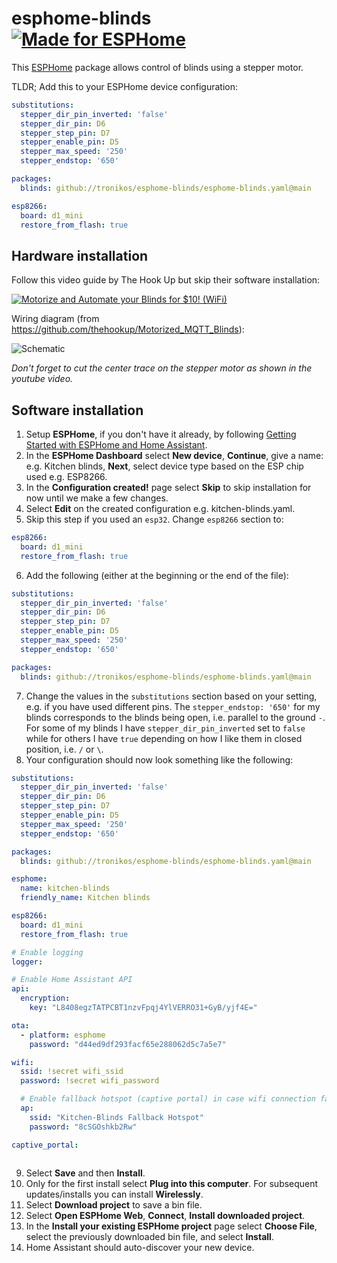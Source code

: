 # esphome-blinds [![Made for ESPHome](https://img.shields.io/badge/Made_for-ESPHome-black?logo=esphome)](https://esphome.io)

This [ESPHome](https://esphome.io) package allows control of blinds using a stepper motor.

TLDR; Add this to your ESPHome device configuration:

```yaml
substitutions:
  stepper_dir_pin_inverted: 'false'
  stepper_dir_pin: D6
  stepper_step_pin: D7
  stepper_enable_pin: D5
  stepper_max_speed: '250'
  stepper_endstop: '650'

packages:
  blinds: github://tronikos/esphome-blinds/esphome-blinds.yaml@main

esp8266:
  board: d1_mini
  restore_from_flash: true
```

## Hardware installation

Follow this video guide by The Hook Up but skip their software installation:

[![Motorize and Automate your Blinds for $10! (WiFi)](https://img.youtube.com/vi/1O_1gUFumQM/0.jpg)](https://www.youtube.com/watch?v=1O_1gUFumQM)

Wiring diagram (from https://github.com/thehookup/Motorized_MQTT_Blinds):

![Schematic](https://github.com/tronikos/esphome-blinds/assets/9987465/b3f5dcb2-1fac-4226-9320-2a7b9b56e135)

*Don't forget to cut the center trace on the stepper motor as shown in the youtube video.*

## Software installation

1. Setup **ESPHome**, if you don't have it already, by following [Getting Started with ESPHome and Home Assistant](https://esphome.io/guides/getting_started_hassio.html).
2. In the **ESPHome Dashboard** select **New device**, **Continue**, give a name: e.g. Kitchen blinds, **Next**, select device type based on the ESP chip used e.g. ESP8266.
3. In the **Configuration created!** page select **Skip** to skip installation for now until we make a few changes.
4. Select **Edit** on the created configuration e.g. kitchen-blinds.yaml.
5. Skip this step if you used an `esp32`. Change `esp8266` section to:

```yaml
esp8266:
  board: d1_mini
  restore_from_flash: true
```

6. Add the following (either at the beginning or the end of the file):

```yaml
substitutions:
  stepper_dir_pin_inverted: 'false'
  stepper_dir_pin: D6
  stepper_step_pin: D7
  stepper_enable_pin: D5
  stepper_max_speed: '250'
  stepper_endstop: '650'

packages:
  blinds: github://tronikos/esphome-blinds/esphome-blinds.yaml@main
```

7. Change the values in the `substitutions` section based on your setting, e.g. if you have used different pins. The `stepper_endstop: '650'` for my blinds corresponds to the blinds being open, i.e. parallel to the ground `-`. For some of my blinds I have `stepper_dir_pin_inverted` set to `false` while for others I have `true` depending on how I like them in closed position, i.e. `/` or `\`.
8. Your configuration should now look something like the following:

```yaml
substitutions:
  stepper_dir_pin_inverted: 'false'
  stepper_dir_pin: D6
  stepper_step_pin: D7
  stepper_enable_pin: D5
  stepper_max_speed: '250'
  stepper_endstop: '650'

packages:
  blinds: github://tronikos/esphome-blinds/esphome-blinds.yaml@main

esphome:
  name: kitchen-blinds
  friendly_name: Kitchen blinds

esp8266:
  board: d1_mini
  restore_from_flash: true

# Enable logging
logger:

# Enable Home Assistant API
api:
  encryption:
    key: "L8408egzTATPCBT1nzvFpqj4YlVERRO31+GyB/yjf4E="

ota:
  - platform: esphome
    password: "d44ed9df293facf65e288062d5c7a5e7"

wifi:
  ssid: !secret wifi_ssid
  password: !secret wifi_password

  # Enable fallback hotspot (captive portal) in case wifi connection fails
  ap:
    ssid: "Kitchen-Blinds Fallback Hotspot"
    password: "8cSGOshkb2Rw"

captive_portal:
    
```

9.  Select **Save** and then **Install**.
10. Only for the first install select **Plug into this computer**. For subsequent updates/installs you can install **Wirelessly**.
11. Select **Download project** to save a bin file.
12. Select **Open ESPHome Web**, **Connect**, **Install downloaded project**.
13. In the **Install your existing ESPHome project** page select **Choose File**, select the previously downloaded bin file, and select **Install**.
14. Home Assistant should auto-discover your new device.
